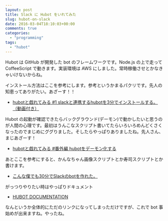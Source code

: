 ```yaml
---
layout: post
title: Slack に Hubot をいれてみた
slug: hubot-on-slack
date: 2016-03-04T18:10:03+00:00
comments: true
categories:
  - "programming"
tags:
  - "hubot"
---
```


Hubot は GitHub が開発した bot のフレームワークです。Node.js の上で走って CoffeeScript で動きます。実装環境は AWS にしました。常時稼働させとかなきゃいけないからね。

インストール方法はここを参考にします。参考というかまるパクリです。先人の知恵ってありがたい。あざーす！！

- [hubotと戯れてみる #1 slackと連携するhubotを3分でインストールする。（動画付き）](http://bitwave.showcase-tv.com/slack%E3%81%A8%E9%80%A3%E6%90%BA%E3%81%99%E3%82%8Bhubot%E3%82%923%E5%88%86%E3%81%A7%E3%82%A4%E3%83%B3%E3%82%B9%E3%83%88%E3%83%BC%E3%83%AB/)

Hubot の起動が確認できたらバックグラウンド(デーモン)で動かしたいと思うのが人間の心理です。最初はうんこなスクリプト書いてたらいろいろめんどくさくなったのでまじめにググりました。そしたらやっぱりありましたね。先人さん、まじあざーす！

- [hubotと戯れてみる #番外編 hubotをデーモン化する](http://bitwave.showcase-tv.com/hubot%E3%81%A8%E6%88%AF%E3%82%8C%E3%81%A6%E3%81%BF%E3%82%8B-%E7%95%AA%E5%A4%96%E7%B7%A8-hubot%E3%82%92%E3%83%87%E3%83%BC%E3%83%A2%E3%83%B3%E5%8C%96%E3%81%99%E3%82%8B/)

あとここを参考にすると、かんなちゃん画像スクリプトとか寿司スクリプトとか書けます。

- [こんな僕でも30分でSlackのbotを作れた。](http://lab.aratana.jp/entry/2014/12/04/185053)

がっつりやりたい時はやっぱりドキュメント

- [HUBOT DOCUMENTATION](https://hubot.github.com/docs/)

なんというか全体的にただのリンクになってしまっただけですが、これで bot 事始めが出来ますね。やったね。
